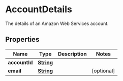

# AccountDetails

The details of an Amazon Web Services account.

## Properties

| Name | Type | Description | Notes |
|------------ | ------------- | ------------- | -------------|
|**accountId** | [**String**](String.md) |  |  |
|**email** | [**String**](String.md) |  |  [optional] |



